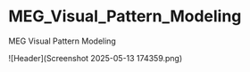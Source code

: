 # MEG_Visual_Pattern_Modeling
MEG Visual Pattern Modeling

![Header](Screenshot 2025-05-13 174359.png)
